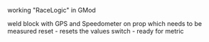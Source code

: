working "RaceLogic" in GMod

weld block with GPS and Speedometer on prop which needs to be measured
reset - resets the values
switch - ready for metric


